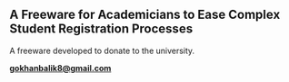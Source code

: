 ## A Freeware for Academicians to Ease Complex Student Registration Processes

A freeware developed to donate to the university.

**gokhanbalik8@gmail.com**
